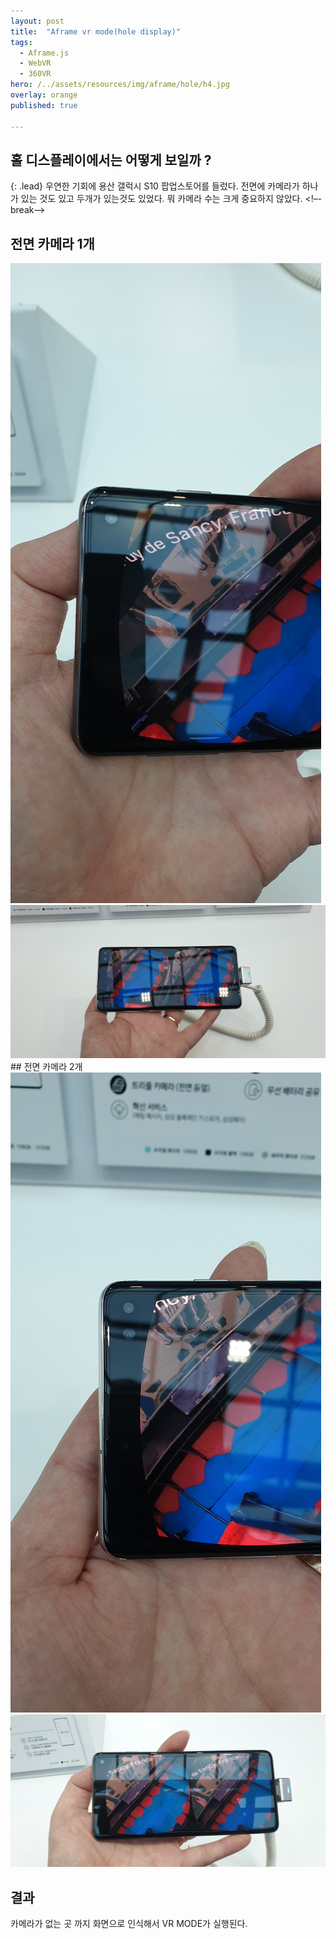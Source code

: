 ```yaml
---
layout: post
title:  "Aframe vr mode(hole display)"
tags:
  - Aframe.js
  - WebVR
  - 360VR
hero: /../assets/resources/img/aframe/hole/h4.jpg
overlay: orange
published: true

---
```

## 홀 디스플레이에서는 어떻게 보일까 ? 
{: .lead}
우연한 기회에 용산 갤럭시 S10 팝업스토어를 들렀다. 전면에 카메라가 하나가 있는 것도 있고 두개가 있는것도 있었다. 뭐 카메라 수는 크게 중요하지 않았다. 
<!–-break-–>

## 전면 카메라 1개
<img src='/../assets/resources/img/aframe/hole/h1.jpg' alt='camera1'>
<img src='/../assets/resources/img/aframe/hole/h3.jpg' alt='camera2'>
## 전면 카메라 2개
<img src='/../assets/resources/img/aframe/hole/h2.jpg' alt='camera3'>
<img src='/../assets/resources/img/aframe/hole/h4.jpg' alt='camera4'>

## 결과
카메라가 없는 곳 까지 화면으로 인식해서 VR MODE가 실행된다.